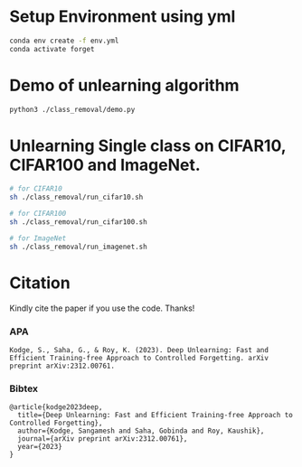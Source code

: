 # Setup Environment using yml
```bash
conda env create -f env.yml
conda activate forget
```
# Demo of unlearning algorithm 
```bash
python3 ./class_removal/demo.py
```
#  Unlearning Single class on CIFAR10, CIFAR100 and ImageNet.
```bash
# for CIFAR10
sh ./class_removal/run_cifar10.sh
```

```bash
# for CIFAR100
sh ./class_removal/run_cifar100.sh
```

```bash
# for ImageNet
sh ./class_removal/run_imagenet.sh
```

# Citation
Kindly cite the paper if you use the code. Thanks!

### APA
```
Kodge, S., Saha, G., & Roy, K. (2023). Deep Unlearning: Fast and Efficient Training-free Approach to Controlled Forgetting. arXiv preprint arXiv:2312.00761.
```

### Bibtex
```
@article{kodge2023deep,
  title={Deep Unlearning: Fast and Efficient Training-free Approach to Controlled Forgetting},
  author={Kodge, Sangamesh and Saha, Gobinda and Roy, Kaushik},
  journal={arXiv preprint arXiv:2312.00761},
  year={2023}
}
```
